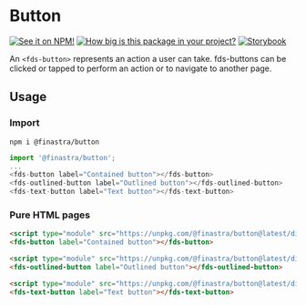 # Button

[![See it on NPM!](https://img.shields.io/npm/v/@finastra/button?style=for-the-badge)](https://www.npmjs.com/package/@finastra/button)
[![How big is this package in your project?](https://img.shields.io/bundlephobia/minzip/@finastra/button?style=for-the-badge)](https://bundlephobia.com/result?p=@finastra/button)
[![Storybook](https://shields.io/badge/-Play%20with%20this%20web%20component-2a0481?logo=storybook&style=for-the-badge)](https://master--62216556f4e751003a75d602.chromatic.com/?path=/story/actions-button-contained--default)

An `<fds-button>` represents an action a user can take. fds-buttons can be clicked or tapped to perform an action or to navigate to another page.

## Usage

### Import

```
npm i @finastra/button
```

```ts
import '@finastra/button';
...
<fds-button label="Contained button"></fds-button>
<fds-outlined-button label="Outlined button"></fds-outlined-button>
<fds-text-button label="Text button"></fds-text-button>
```

### Pure HTML pages

```html
<script type="module" src="https://unpkg.com/@finastra/button@latest/dist/src/contained-button.js?module"></script>
<fds-button label="Contained button"></fds-button>

<script type="module" src="https://unpkg.com/@finastra/button@latest/dist/src/outlined-button.js?module"></script>
<fds-outlined-button label="Outlined button"></fds-outlined-button>

<script type="module" src="https://unpkg.com/@finastra/button@latest/dist/src/text-button.js?module"></script>
<fds-text-button label="Text button"></fds-text-button>
```
